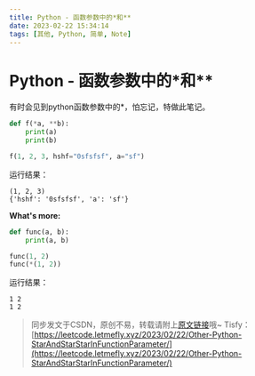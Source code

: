 ```yaml
---
title: Python - 函数参数中的*和**
date: 2023-02-22 15:34:14
tags: [其他, Python, 简单, Note]
---
```


# Python - 函数参数中的*和**

有时会见到python函数参数中的*，怕忘记，特做此笔记。

```python
def f(*a, **b):
    print(a)
    print(b)

f(1, 2, 3, hshf="0sfsfsf", a="sf")
```

运行结果：

```
(1, 2, 3)
{'hshf': '0sfsfsf', 'a': 'sf'}
```

**What's more:**

```python
def func(a, b):
    print(a, b)

func(1, 2)
func(*(1, 2))
```

运行结果：

```
1 2
1 2
```

> 同步发文于CSDN，原创不易，转载请附上[原文链接](https://leetcode.letmefly.xyz/2023/02/22/Other-Python-StarAndStarStarInFunctionParameter/)哦~
> Tisfy：[https://leetcode.letmefly.xyz/2023/02/22/Other-Python-StarAndStarStarInFunctionParameter/](https://leetcode.letmefly.xyz/2023/02/22/Other-Python-StarAndStarStarInFunctionParameter/)
